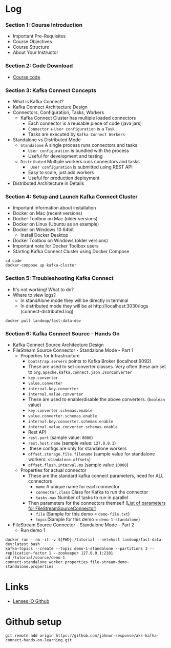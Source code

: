 # Log

### Section 1: Course Introduction
  - Important Pre-Requisites
  - Course Objectives
  - Course Structure
  - About Your Instructor

### Section 2: Code Download
  - [Course code](https://courses.datacumulus.com/downloads/kafka-connect-09a "Kafka Connect Code")

### Section 3: Kafka Connect Concepts
  - What is Kafka Connect?
  - Kafka Connect Architecture Design
  - Connectors, Configuration, Tasks, Workers
    - Kafka Connect Cluster has multiple loaded connectors
      - Each connector is a reusable piece of code (java jars)
      - `Connector` + `User configuration` is a `Task`
      - Tasks are executed by `Kafka Connect Workers`
  - Standalone vs Distributed Mode
    - `Standalone` A single process runs connectors and tasks
      - `User configuration` is bundled with the process
      - Useful for development and testing
    - `Distributed` Multiple workers runs connectors and tasks
      - ` User configuration` is submitted using REST API
      - Easy to scale, just add workers
      - Useful for production deployment
  - Distributed Architecture in Details

### Section 4: Setup and Launch Kafka Connect Cluster
- Important information about installation
- Docker on Mac (recent versions)
- Docker Toolbox on Mac (older versions)
- Docker on Linux (Ubuntu as an example)
- Docker on Windows 10 64bit
  - Install Docker Desktop
- Docker Toolbox on Windows (older versions)
- Important note for Docker Toolbox users
- Starting Kafka Connect Cluster using Docker Compose
```
cd code
docker-compose up kafka-cluster
```

### Section 5: Troubleshooting Kafka Connect
- It's not working! What to do?
- Where to view logs?
  - In standAlone mode they will be directly in terminal
  - In distributed mode they will be at http://localhost:3030/logs (connect-distributed.log) 
```
docker pull landoop/fast-data-dev
```

### Section 6: Kafka Connect Source - Hands On
- Kafka Connect Source Architecture Design
- FileStream Source Connector - Standalone Mode - Part 1
  - Properties for Infrastructure
    - `bootstrap.servers` points to Kafka Broker (localhost:9092)
    - These are used to set converter classes. Very often these are set to `org.apache.kafka.connect.json.JsonConverter`
    - `key.converter`
    - `value.converter`
    - `internal.key.converter`
    - `internal.value.converter`
    - These are used to enable/disable the above converters. (`boolean` value)
    - `key.converter.schemas.enable`
    - `value.converter.schemas.enable`
    - `internal.key.converter.schemas.enable`
    - `internal.value.converter.schemas.enable`
    - Rest API
    - `rest.port` (sample value: `8086`)
    - `rest.host.name` (sample value: `127.0.0.1`)
    - `these configs are only for standalone workers
    - `offset.storage.file.filename` (sample value for standalone workers: `standalone.offsets`)
    - `offset.flush.interval.ms` (sample value `10000`)
  - Properties for actual connector
    - These are the standard kafka connect parameters, need for ALL connectors
      - `name` A unique name for each connector
      - `connector.class` Class for Kafka to run the connector
      - `tasks.max` Number of tasks to run in parallel
    - Then parameters for the connectors themself ([List of parameters for FileStreamSourceConnector](https://github.com/apache/kafka/blob/trunk/connect/file/src/main/java/org/apache/kafka/connect/file/FileStreamSourceConnector.java "List of parameters for FileStreamSourceConnector"))
      - `file` (Sample for this demo = `demo-file.txt`)
      - `topic`(Sample for this demo = `demo-1-standalone`)
- FileStream Source Connector - Standalone Mode - Part 2
  - Run demo 1
```
docker run --rm -it -v ${PWD}:/tutorial --net=host landoop/fast-data-dev:latest bash
kafka-topics --create --topic demo-1-standalone --partitions 3 --replication-factor 1 --zookeeper 127.0.0.1:2181
cd /tutorial/source/demo-1
connect-standalone worker.properties file-stream-demo-standalone.properties
```




# Links
- [Lenses IO Github](https://github.com/lensesio/fast-data-dev "Lenses IO Github")


# Github setup
```
git remote add origin https://github.com/johnwr-response/aks-kafka-connect-hands-on-learning.git
```
